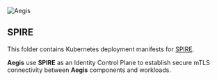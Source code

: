 ![Aegis](../assets/aegis-banner.png "Aegis")

## SPIRE

This folder contains Kubernetes deployment manifests for [SPIRE][spire].

**Aegis** use **SPIRE** as an Identity Control Plane to establish secure
mTLS connectivity between **Aegis** components and workloads.

[spire]: https://spiffe.io "SPIFFE: Secure Production Identity Framework for Everyone"

